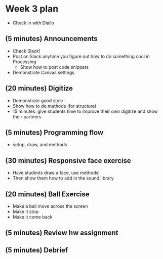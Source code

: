 # Week 3 plan
* Check in with Diallo

## (5 minutes) Announcements
* Check Slack!
* Post on Slack anytime you figure out how to do something cool in Processing
	* Show how to post code snippets
* Demonstrate Canvas settings

## (20 minutes) Digitize
* Demonstrate good style
* Show how to do methods (for structure)
* 15 minutes: give students time to improve their own digitize and show their partners

## (5 minutes) Programming flow
* setup, draw, and methods

## (30 minutes) Responsive face exercise
* Have students draw a face, use methods!
* Then show them how to add in the sound library

## (20 minutes) Ball Exercise
* Make a ball move across the screen
* Make it stop
* Make it come back

## (5 minutes) Review hw assignment

## (5 minutes) Debrief